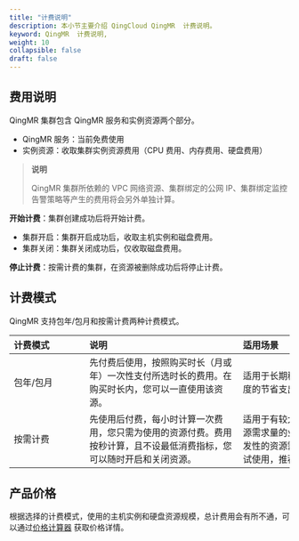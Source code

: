 ```yaml
---
title: "计费说明"
description: 本小节主要介绍 QingCloud QingMR  计费说明。 
keyword: QingMR  计费说明, 
weight: 10
collapsible: false
draft: false
---
```


## 费用说明

QingMR 集群包含 QingMR 服务和实例资源两个部分。
- QingMR 服务：当前免费使用
- 实例资源：收取集群实例资源费用（CPU 费用、内存费用、硬盘费用）

> **说明**
> 
> QingMR 集群所依赖的 VPC 网络资源、集群绑定的公网 IP、集群绑定监控告警策略等产生的费用将会另外单独计算。

**开始计费**：集群创建成功后将开始计费。   

- 集群开启：集群开启成功后，收取主机实例和磁盘费用。
- 集群关闭：集群关闭成功后，仅收取磁盘费用。
  
**停止计费**：按需计费的集群，在资源被删除成功后将停止计费。

## 计费模式

QingMR 支持包年/包月和按需计费两种计费模式。

|<span style="display:inline-block;width:120px">计费模式</span> |<span style="display:inline-block;width:260px">说明</span>|<span style="display:inline-block;width:260px">适用场景</span>|
|:----|:----|:----|
|   包年/包月     |  先付费后使用，按照购买时长（月或年）一次性支付所选时长的费用。在购买时长内，您可以一直使用该资源。  |  适用于长期稳定需求，帮助您更大程度的节省支出。   |
|   按需计费     |  先使用后付费，每小时计算一次费用，您只需为使用的资源付费。费用按秒计算，且不设最低消费指标，您可以随时开启和关闭资源。 |  适用于有较大波动且无法准确预测资源需求量的业务场景，或临时性和突发性的资源需求场景。如果是短期测试使用，推荐使用按需计费模式。  |

## 产品价格

根据选择的计费模式，使用的主机实例和硬盘资源规模，总计费用会有所不通，可以通过[价格计算器](https://www.qingcloud.com/pricing#/QingMR) 获取价格详情。
